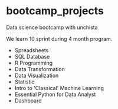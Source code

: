 # bootcamp_projects

Data science bootcamp with unchista

We learn 10 sprint during 4 month program.

- Spreadsheets
- SQL Database
- R Programming
- Data Transformation
- Data Visualization
- Statistic
- Intro to 'Classical' Machine Learning
- Essential Python for Data Analyst
- Dashboard
